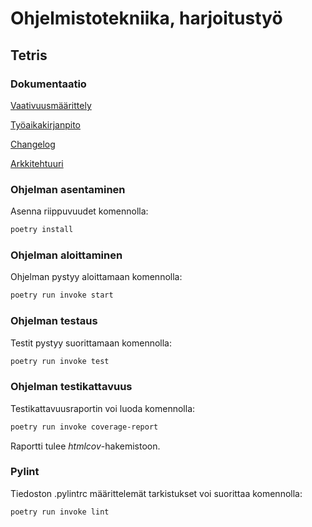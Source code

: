 # Ohjelmistotekniika, harjoitustyö

## Tetris

### Dokumentaatio ###
[Vaativuusmäärittely](https://github.com/HYTApio/ot-harjoitustyo/blob/master/dokumentaatio/vaatimusmaarittely.md)

[Työaikakirjanpito](https://github.com/HYTApio/ot-harjoitustyo/blob/master/dokumentaatio/tuntikirjanpito.md)

[Changelog](https://github.com/HYTApio/ot-harjoitustyo/blob/master/dokumentaatio/changelog.md)

[Arkkitehtuuri](https://github.com/HYTApio/ot-harjoitustyo/blob/master/dokumentaatio/arkkitehtuuri.md)



### Ohjelman asentaminen

Asenna riippuvuudet komennolla:

```bash
poetry install
```

### Ohjelman aloittaminen

Ohjelman pystyy aloittamaan komennolla:

```bash
poetry run invoke start
```

### Ohjelman testaus

Testit pystyy suorittamaan komennolla:

```bash
poetry run invoke test
```

### Ohjelman testikattavuus

Testikattavuusraportin voi luoda komennolla:

```bash
poetry run invoke coverage-report
```

Raportti tulee _htmlcov_-hakemistoon.

### Pylint

Tiedoston .pylintrc määrittelemät tarkistukset voi suorittaa komennolla:

```bash
poetry run invoke lint
```
